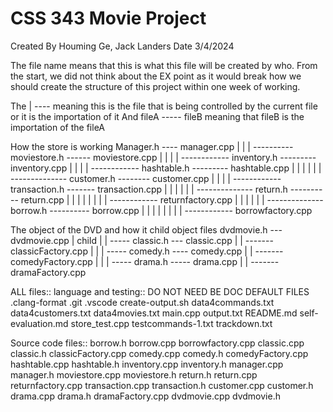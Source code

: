 <h1>CSS 343 Movie Project</h1>

Created By Houming Ge, Jack Landers
Date 3/4/2024

The file name means that this is what this file will be created by who.
From the start, we did not think about the EX point as it would break how we should create the structure of this project within one week of working.


The | ---- meaning this is the file that is being controlled by the current file or it is the importation of it
And fileA ----- fileB meaning that fileB is the importation of the fileA

How the store is working
Manager.h ---- manager.cpp
  |
  |
  | ---------- moviestore.h ------ moviestore.cpp
  |                 | 
  |                 | ------------ inventory.h --------- inventory.cpp
  |                 |
  |                 | ------------ hashtable.h --------- hashtable.cpp
  |                 |                   |
  |                 |                   | -------------- customer.h -------- customer.cpp
  |                 |
  |                 | ------------ transaction.h ------- transaction.cpp
  |                 |                   |
  |                 |                   | -------------- return.h ---------- return.cpp
  |                 |                   |                     |
  |                 |                   |                     | ------------ returnfactory.cpp
  |                 |                   |
  |                 |                   | -------------- borrow.h ---------- borrow.cpp
  |                 |                   |                     |
  |                 |                   |                     | ------------ borrowfactory.cpp



The object of the DVD and how it child object files
dvdmovie.h --- dvdmovie.cpp
  | child
  |
  | ----- classic.h --- classic.cpp
  |           | ------- classicFactory.cpp
  | 
  |
  | ----- comedy.h ---- comedy.cpp
  |           | ------- comedyFactory.cpp
  | 
  |
  | ----- drama.h ----- drama.cpp
  |           | ------- dramaFactory.cpp




ALL files::
  language and testing:: DO NOT NEED BE DOC DEFAULT FILES
    .clang-format
    .git
    .vscode
    create-output.sh
    data4commands.txt
    data4customers.txt
    data4movies.txt
    main.cpp
    output.txt
    README.md
    self-evaluation.md
    store_test.cpp
    testcommands-1.txt
    trackdown.txt
  
  Source code files::
    borrow.h
    borrow.cpp
    borrowfactory.cpp
    classic.cpp
    classic.h
    classicFactory.cpp
    comedy.cpp
    comedy.h
    comedyFactory.cpp
    hashtable.cpp
    hashtable.h
    inventory.cpp
    inventory.h
    manager.cpp
    manager.h
    moviestore.cpp
    moviestore.h
    return.h
    return.cpp
    returnfactory.cpp
    transaction.cpp
    transaction.h
    customer.cpp
    customer.h
    drama.cpp
    drama.h
    dramaFactory.cpp
    dvdmovie.cpp
    dvdmovie.h

